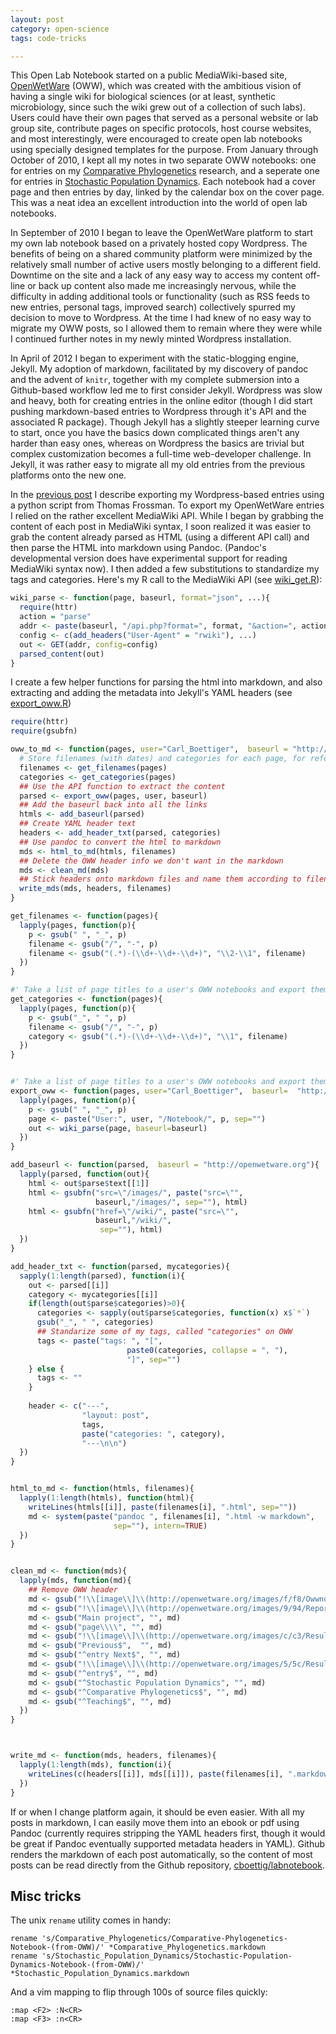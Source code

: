 ```yaml
---
layout: post
category: open-science
tags: code-tricks

---
```




This Open Lab Notebook started on a public MediaWiki-based site, [OpenWetWare](http://openwetware.org) (OWW), which was created with the ambitious vision of having a single wiki for biological sciences (or at least, synthetic microbiology, since such the wiki grew out of a collection of such labs).  Users could have their own pages that served as a personal website or lab group site, contribute pages on specific protocols, host course websites, and most interestingly, were encouraged to create open lab notebooks using specially designed templates for the purpose.  From January through October of 2010, I kept all my notes in two separate OWW notebooks: one for entries on my [Comparative Phylogenetics](http://openwetware.org/wiki/User:Carl_Boettiger/Notebook/Comparative_Phylogenetics) research, and a seperate one for entries in [Stochastic Population Dynamics](http://openwetware.org/wiki/User:Carl_Boettiger/Notebook/Stochastic_Population_Dynamics). Each notebook had a cover page and then entries by day, linked by the calendar box on the cover page.  This was a neat idea an excellent introduction into the world of open lab notebooks.  

In September of 2010 I began to leave the OpenWetWare platform to start my own lab notebook based on a privately hosted copy Wordpress. The benefits of being on a shared community platform were minimized by the relatively small number of active users mostly belonging to a different field.  Downtime on the site and a lack of any easy way to access my content off-line or back up content also made me increasingly nervous, while the difficulty in adding additional tools or functionality (such as RSS feeds to new entries, personal tags, improved search) collectively spurred my decision to move to Wordpress. At the time I had knew of no easy way to migrate my OWW posts, so I allowed them to remain where they were while I continued further notes in my newly minted Wordpress installation.  

In April of 2012 I began to experiment with the static-blogging engine, Jekyll. My adoption of markdown, facilitated by my discovery of pandoc and the advent of `knitr`, together with my complete submersion into a Github-based workflow led me to first consider Jekyll.  Wordpress was slow and heavy, both for creating entries in the online editor (though I did start pushing markdown-based entries to Wordpress through it's API and the associated R package).  Though Jekyll has a slightly steeper learning curve to start, once you have the basics down complicated things aren't any harder than easy ones, whereas on Wordpress the basics are trivial but complex customization becomes a full-time web-developer challenge.  In Jekyll, it was rather easy to migrate all my old entries from the previous platforms onto the new one.

In the [previous post](http://www.carlboettiger.info/2012/09/19/migrating-from-wordpress-to-jekyll.html) I describe exporting my Wordpress-based entries using a python script from Thomas Frossman. To export my OpenWetWare entries I relied on the rather excellent MediaWiki API. While I began by grabbing the content of each post in MediaWiki syntax, I soon realized it was easier to grab the content already parsed as HTML (using a different API call) and then parse the HTML into markdown using Pandoc. (Pandoc's developmental version does have experimental support for reading MediaWiki syntax now).  I then added a few substitutions to standardize my tags and categories.  Here's my R call to the MediaWiki API (see [wiki_get.R](https://github.com/cboettig/sandbox/blob/1efa80e913006051083544275f6af9b5ab9ccb0a/wiki_get.R)):

```r
wiki_parse <- function(page, baseurl, format="json", ...){
  require(httr)
  action = "parse"
  addr <- paste(baseurl, "/api.php?format=", format, "&action=", action, "&page=", page, sep="")
  config <- c(add_headers("User-Agent" = "rwiki"), ...)
  out <- GET(addr, config=config)
  parsed_content(out)
}
```

I create a few helper functions for parsing the html into markdown, and also extracting and adding the metadata into Jekyll's YAML headers (see [export_oww.R](https://github.com/cboettig/sandbox/blob/1efa80e913006051083544275f6af9b5ab9ccb0a/export_oww.R))

```r
require(httr)
require(gsubfn)

oww_to_md <- function(pages, user="Carl_Boettiger",  baseurl = "http://openwetware.org"){
  # Store filenames (with dates) and categories for each page, for reference later
  filenames <- get_filenames(pages)
  categories <- get_categories(pages)
  ## Use the API function to extract the content
  parsed <- export_oww(pages, user, baseurl)
  ## Add the baseurl back into all the links
  htmls <- add_baseurl(parsed)
  ## Create YAML header text
  headers <- add_header_txt(parsed, categories)
  ## Use pandoc to convert the html to markdown
  mds <- html_to_md(htmls, filenames) 
  ## Delete the OWW header info we don't want in the markdown
  mds <- clean_md(mds)
  ## Stick headers onto markdown files and name them according to filenames
  write_mds(mds, headers, filenames) 
}

get_filenames <- function(pages){
  lapply(pages, function(p){
    p <- gsub(" ", "_", p)
    filename <- gsub("/", "-", p)
    filename <- gsub("(.*)-(\\d+-\\d+-\\d+)", "\\2-\\1", filename)
  })
}

#' Take a list of page titles to a user's OWW notebooks and export them as Jekyll markdown entries.  
get_categories <- function(pages){
  lapply(pages, function(p){
    p <- gsub("_", " ", p)
    filename <- gsub("/", "-", p)
    category <- gsub("(.*)-(\\d+-\\d+-\\d+)", "\\1", filename)
  })
}


#' Take a list of page titles to a user's OWW notebooks and export them as Jekyll markdown entries.  
export_oww <- function(pages, user="Carl_Boettiger",  baseurl=  "http://openwetware.org"){
  lapply(pages, function(p){
    p <- gsub(" ", "_", p)
    page <- paste("User:", user, "/Notebook/", p, sep="")
    out <- wiki_parse(page, baseurl=baseurl)
  })
}

add_baseurl <- function(parsed,  baseurl = "http://openwetware.org"){
  lapply(parsed, function(out){
    html <- out$parse$text[[1]]
    html <- gsubfn("src=\"/images/", paste("src=\"", 
                   baseurl,"/images/", sep=""), html)
    html <- gsubfn("href=\"/wiki/", paste("src=\"", 
                   baseurl,"/wiki/", 
                    sep=""), html)
  })
}

add_header_txt <- function(parsed, mycategories){
  sapply(1:length(parsed), function(i){
    out <- parsed[[i]]
    category <- mycategories[[i]]
    if(length(out$parse$categories)>0){
      categories <- sapply(out$parse$categories, function(x) x$`*`)
      gsub("_", " ", categories)
      ## Standarize some of my tags, called "categories" on OWW
      tags <- paste("tags: ", "[", 
                          paste0(categories, collapse = ", "),
                          "]", sep="")  
    } else {
      tags <- ""
    }
    
    header <- c("---", 
                "layout: post",
                tags, 
                paste("categories: ", category),
                "---\n\n")
  })
}


html_to_md <- function(htmls, filenames){
  lapply(1:length(htmls), function(html){
    writeLines(htmls[[i]], paste(filenames[i], ".html", sep=""))
    md <- system(paste("pandoc ", filenames[i], ".html -w markdown", 
                       sep=""), intern=TRUE)
  })
}


clean_md <- function(mds){
  lapply(mds, function(md){
    ## Remove OWW header
    md <- gsub("!\\[image\\]\\(http://openwetware.org/images/f/f8/Owwnotebook_icon.png\\)", "", md)
    md <- gsub("!\\[image\\]\\(http://openwetware.org/images/9/94/Report.png\\)",  "", md)
    md <- gsub("Main project", "", md)
    md <- gsub("page\\\\", "", md)
    md <- gsub("!\\[image\\]\\(http://openwetware.org/images/c/c3/Resultset_previous.png\\)",  "", md)
    md <- gsub("Previous$",  "", md)
    md <- gsub("^entry Next$", "", md)
    md <- gsub("!\\[image\\]\\(http://openwetware.org/images/5/5c/Resultset_next.png\\)", "", md)
    md <- gsub("^entry$", "", md)
    md <- gsub("^Stochastic Population Dynamics", "", md)
    md <- gsub("^Comparative Phylogenetics$", "", md)
    md <- gsub("^Teaching$", "", md)
  })
}



write_md <- function(mds, headers, filenames){
  lapply(1:length(mds), function(i){
    writeLines(c(headers[[i]], mds[[i]]), paste(filenames[i], ".markdown", sep="")) 
  })
}
```


If or when I change platform again, it should be even easier. With all my posts in markdown, I can easily move them into an ebook or pdf using Pandoc (currently requires stripping the YAML headers first, though it would be great if Pandoc eventually supported metadata headers in YAML).  Github renders the markdown of each post automatically, so the content of most posts can be read directly from the Github repository, [cboettig/labnotebook](https://github.com/cboettig/labnotebook/tree/master/_posts).   


## Misc tricks


The unix `rename` utility comes in handy:

```
rename 's/Comparative_Phylogenetics/Comparative-Phylogenetics-Notebook-(from-OWW)/' *Comparative_Phylogenetics.markdown
rename 's/Stochastic_Population_Dynamics/Stochastic-Population-Dynamics-Notebook-(from-OWW)/' *Stochastic_Population_Dynamics.markdown
```

And a vim mapping to flip through 100s of source files quickly: 

```
:map <F2> :N<CR>
:map <F3> :n<CR>
```
